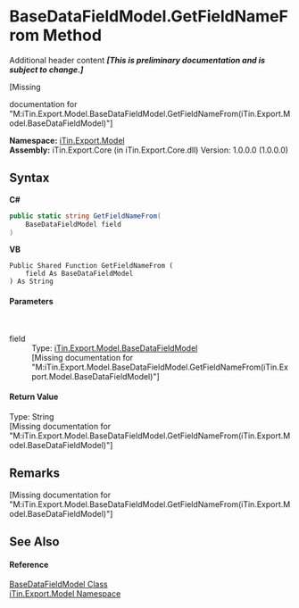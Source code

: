 # BaseDataFieldModel.GetFieldNameFrom Method 
Additional header content _**\[This is preliminary documentation and is subject to change.\]**_

\[Missing <summary> documentation for "M:iTin.Export.Model.BaseDataFieldModel.GetFieldNameFrom(iTin.Export.Model.BaseDataFieldModel)"\]

**Namespace:**&nbsp;<a href="ef57ffcc-e95e-b212-5a46-9aa6f5a3511f">iTin.Export.Model</a><br />**Assembly:**&nbsp;iTin.Export.Core (in iTin.Export.Core.dll) Version: 1.0.0.0 (1.0.0.0)

## Syntax

**C#**<br />
``` C#
public static string GetFieldNameFrom(
	BaseDataFieldModel field
)
```

**VB**<br />
``` VB
Public Shared Function GetFieldNameFrom ( 
	field As BaseDataFieldModel
) As String
```


#### Parameters
&nbsp;<dl><dt>field</dt><dd>Type: <a href="8fa48ff7-1da1-90fc-d579-d2d214806b70">iTin.Export.Model.BaseDataFieldModel</a><br />\[Missing <param name="field"/> documentation for "M:iTin.Export.Model.BaseDataFieldModel.GetFieldNameFrom(iTin.Export.Model.BaseDataFieldModel)"\]</dd></dl>

#### Return Value
Type: String<br />\[Missing <returns> documentation for "M:iTin.Export.Model.BaseDataFieldModel.GetFieldNameFrom(iTin.Export.Model.BaseDataFieldModel)"\]

## Remarks
\[Missing <remarks> documentation for "M:iTin.Export.Model.BaseDataFieldModel.GetFieldNameFrom(iTin.Export.Model.BaseDataFieldModel)"\]

## See Also


#### Reference
<a href="8fa48ff7-1da1-90fc-d579-d2d214806b70">BaseDataFieldModel Class</a><br /><a href="ef57ffcc-e95e-b212-5a46-9aa6f5a3511f">iTin.Export.Model Namespace</a><br />